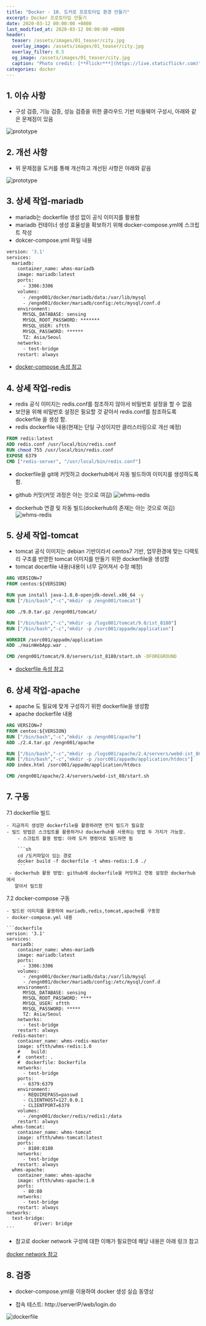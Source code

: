 ```yaml
---
title: "Docker - 10. 도커로 프로토타입 환경 만들기"
excerpt: Docker 프로토타입 만들기    
date: 2020-03-12 00:00:00 +0800
last_modified_at: 2020-03-12 00:00:00 +0800
header:
  teaser: /assets/images/01_teaser/city.jpg
  overlay_image: /assets/images/01_teaser/city.jpg
  overlay_filter: 0.5
  og_image: /assets/images/01_teaser/city.jpg
  caption: "Photo credit: [**Flickr***](https://live.staticflickr.com)"
categories: docker
---
```

## 1. 이슈 사항
- 구성 검증, 기능 검증, 성능 검증을 위한 클라우드 기반 미들웨어 구성시, 아래와 같은 문제점이 있음

![prototype](/assets/images/docker/docker1001.png)

## 2. 개선 사항
- 위 문제점을 도커를 통해 개선하고 개선된 사항은 아래와 같음

![prototype](/assets/images/docker/docker1002.png)

## 3. 상세 작업-mariadb
- mariadb는 dockerfile 생성 없이 공식 이미지를 활용함
- mariadb 컨테이너 생성 효율성을 확보하기 위해 docker-compose.yml에 스크립트 작성 
- dokcer-compose.yml 파일 내용

```dockerfile
version: '3.1'
services:
  mariadb:
    container_name: whms-mariadb
    image: mariadb:latest
    ports:
      - 3306:3306
    volumes:
      - /engn001/docker/mariadb/data:/var/lib/mysql
      - /engn001/docker/mariadb/config:/etc/mysql/conf.d
    environment:
      MYSQL_DATABASE: sensing
      MYSQL_ROOT_PASSWORD: *******
      MYSQL_USER: sftth
      MYSQL_PASSWORD: ******
      TZ: Asia/Seoul
    networks:
      - test-bridge
    restart: always
```
- [docker-compose 속성 참고](https://docs.docker.com/compose/compose-file/)

## 4. 상세 작업-redis
- redis 공식 이미지는 redis.conf를 참조하지 않아서 비밀번호 설정을 할 수 없음
- 보안을 위해 비밀번호 설정은 필요할 것 같아서 redis.conf를 참조하도록 dockerfile
을 생성 함.
- redis dockerfile 내용(현재는 단일 구성이지만 클러스터링으로 개선 예정)
```dockerfile
FROM redis:latest
ADD redis.conf /usr/local/bin/redis.conf
RUN chmod 755 /usr/local/bin/redis.conf
EXPOSE 6379
CMD ["redis-server", "/usr/local/bin/redis.conf"]
```

- dockerfile을 git에 커밋하고 dockerhub에서 자동 빌드하여 이미지를 생성하도록 함.
- github 커밋(커밋 과정은 아는 것으로 여김)
![whms-redis](/assets/images/docker/docker1003.png)

- dockerhub 연결 및 자동 빌드(dockerhub의 존재는 아는 것으로 여김)
![whms-redis](/assets/images/docker/docker1004.png)

## 5. 상세 작업-tomcat
- tomcat 공식 이미지는 debian 기반이라서 centos7 기반, 업무환경에 맞는 디렉토리 구조를 
반영한 tomcat 이미지를 만들기 위한 dockerfile을 생성함
- tomcat docerfile 내용(내용이 너무 길어져서 수정 예정)

```dockerfile
ARG VERSION=7
FROM centos:${VERSION}

RUN yum install java-1.8.0-openjdk-devel.x86_64 -y
RUN ["/bin/bash","-c","mkdir -p /engn001/tomcat"]

ADD ./9.0.tar.gz /engn001/tomcat/

RUN ["/bin/bash","-c","mkdir -p /logs001/tomcat/9.0/ist_8180"]
RUN ["/bin/bash","-c","mkdir -p /sorc001/appadm/application"]

WORKDIR /sorc001/appadm/application
ADD ./mainWebApp.war .

CMD /engn001/tomcat/9.0/servers/ist_8180/start.sh -DFOREGROUND
```

- [dockerfile 속성 참고](https://docs.docker.com/engine/reference/builder/)

## 6. 상세 작업-apache
- apache 도 필요에 맞게 구성하기 위한 dockerfile을 생성함
- apache dockerfile 내용

```dockerfile
ARG VERSION=7
FROM centos:${VERSION}
RUN ["/bin/bash","-c","mkdir -p /engn001/apache"]
ADD ./2.4.tar.gz /engn001/apache

RUN ["/bin/bash","-c","mkdir -p /logs001/apache/2.4/servers/webd-ist_80"]
RUN ["/bin/bash","-c","mkdir -p /sorc001/appadm/application/htdocs"]
ADD index.html /sorc001/appadm/application/htdocs

CMD /engn001/apache/2.4/servers/webd-ist_80/start.sh
```

## 7. 구동 
   
  7.1 dockerfile 빌드 <br>
   
    - 지금까지 생성한 dockerfile을 활용하려면 먼저 빌드가 필요함
    - 빌드 방법은 스크립트를 활용하거나 dockerhub를 사용하는 방법 두 가지가 가능함.
        - 스크립트 활용 방법: 아래 도커 명령어로 빌드하면 됨
       
        ```sh
        cd /도커파일이 있는 경로
        docker build -f dockerfile -t whms-redis:1.0 ./
        ```
     - dockerhub 활용 방법: github에 dockerfile을 커밋하고 연동 설정한 dockerhub에서
       알아서 빌드함

  7.2 docker-compose 구동 <br>
   
    - 빌드된 이미지를 활용하여 mariadb,redis,tomcat,apache를 구동함
    - docker-compose.yml 내용
   
    ```dockerfile
    version: '3.1'
    services:
      mariadb:
        container_name: whms-mariadb
        image: mariadb:latest
        ports:
          - 3306:3306
        volumes:
          - /engn001/docker/mariadb/data:/var/lib/mysql
          - /engn001/docker/mariadb/config:/etc/mysql/conf.d
        environment:
          MYSQL_DATABASE: sensing
          MYSQL_ROOT_PASSWORD: ****
          MYSQL_USER: sftth
          MYSQL_PASSWORD: *****
          TZ: Asia/Seoul
        networks:
          - test-bridge
        restart: always
      redis-master:
        container_name: whms-redis-master
        image: sftth/whms-redis:1.0
        #    build:
        #  context: .
        #  dockerfile: Dockerfile
        networks:
          - test-bridge
        ports:
          - 6379:6379
        environment:
          - REQUIREPASS=passwd
          - CLIENTHOST=127.0.0.1
          - CLIENTPORT=6379
        volumes:
          - /engn001/docker/redis/redis1:/data
        restart: always
      whms-tomcat:
        container_name: whms-tomcat
        image: sftth/whms-tomcat:latest
        ports:
          - 8180:8180
        networks:
          - test-bridge
        restart: always
      whms-apache:
        container_name: whms-apache
        image: sftth/whms-apache:1.0
        ports:
          - 80:80
        networks:
          - test-bridge
        restart: always
    networks:
      test-bridge:
              driver: bridge
    ```
    
  - 참고로 docker network 구성에 대한 이해가 필요한데 해당 내용은 아래 링크 참고
   
  [docker network 참고](https://sftth.github.io/docker-basic009/)
    
## 8. 검증
- docker-compose.yml을 이용하여 docker 생성 실습 동영상

<script id="asciicast-E6m6ZqNyckyYZ0pWOz2jAgCsN" src="https://asciinema.org/a/E6m6ZqNyckyYZ0pWOz2jAgCsN.js" async></script>

- 접속 테스트: http://serverIP/web/login.do

![dockerfile](/assets/images/docker/docker1005.png)

